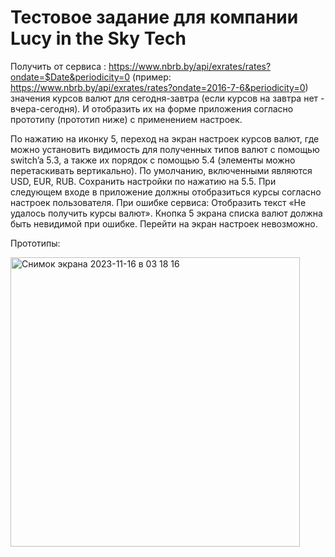 # Тестовое задание для компании Lucy in the Sky Tech

Получить от сервиса : https://www.nbrb.by/api/exrates/rates?ondate=$Date&periodicity=0 (пример: https://www.nbrb.by/api/exrates/rates?ondate=2016-7-6&periodicity=0) значения курсов валют для сегодня-завтра (если курсов на завтра нет - вчера-сегодня). И отобразить их на форме приложения согласно прототипу (прототип ниже) с применением настроек.

По нажатию на иконку 5, переход на экран настроек курсов валют, где можно установить видимость для полученных типов валют с помощью switch’a 5.3, а также их порядок с помощью 5.4 (элементы можно перетаскивать вертикально). По умолчанию, включенными являются USD, EUR, RUB. Сохранить настройки по нажатию на 5.5. При следующем входе в приложение должны отобразиться курсы согласно настроек пользователя. 
При ошибке сервиса: 
Отобразить текст «Не удалось получить курсы валют». 
Кнопка 5 экрана списка валют должна быть невидимой при ошибке. Перейти на экран настроек невозможно.

Прототипы:

<img width="463" alt="Снимок экрана 2023-11-16 в 03 18 16" src="https://github.com/EgorShiryaev/lucy_in_the_sky_demo/assets/80877621/101b24b3-7681-4743-b368-53b28842e026">

